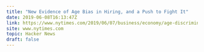 ```yaml
---
title: "New Evidence of Age Bias in Hiring, and a Push to Fight It"
date: 2019-06-08T16:13:47Z
link: https://www.nytimes.com/2019/06/07/business/economy/age-discrimination-jobs-hiring.html?utm_medium=RSS&utm_source=hune
site: www.nytimes.com
topic: Hacker News
draft: false
---
```

